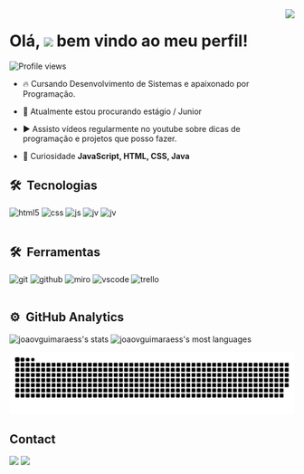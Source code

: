 <img align="right" height="590em" src="https://raw.githubusercontent.com/gist/joaovguimaraess/3cd8715cfa11967af15e0bb1f218a2b5/raw/ab5dc99832833be891c8b9e0a488a888b7bf5890/githubcartao.svg"/>
<h1 align="left">Olá, <img src="https://raw.githubusercontent.com/kaueMarques/kaueMarques/master/hi.gif" height="30px"> bem vindo ao meu perfil!</h1>
<p align="left"> <img src="https://komarev.com/ghpvc/?username=joaovguimaraess&color=yellow" alt="Profile views" /> </p>

- 🔥 Cursando Desenvolvimento de Sistemas e apaixonado por Programação.

- 🔭 Atualmente estou procurando estágio / Junior

- ▶️ Assisto vídeos regularmente no youtube sobre dicas de programação e projetos que posso fazer. 

- 💬 Curiosidade **JavaScript, HTML, CSS, Java**

## 🛠 &nbsp;Tecnologias
<div style="display: inline_block">
  <img align="center" alt="html5" src="https://img.shields.io/badge/HTML5-E34F26?style=for-the-badge&logo=html5&logoColor=white" />
  <img align="center" alt="css" src="https://img.shields.io/badge/CSS3-1572B6?style=for-the-badge&logo=css3&logoColor=white" />
  <img align="center" alt="js" src="https://img.shields.io/badge/JavaScript-F7DF1E?style=for-the-badge&logo=javascript&logoColor=black" />
  <img align="center" alt="jv" src="https://img.shields.io/badge/Java-ED8B00?style=for-the-badge&logo=java&logoColor=white" />
  <img align="center" alt="jv" src="https://img.shields.io/badge/React-20232A?style=for-the-badge&logo=react&logoColor=61DAFB" />
  <!-- <img align="center" alt="php" src="https://img.shields.io/badge/PHP-777BB4?style=for-the-badge&logo=php&logoColor=white" /> -->
  <!-- <img align="center" alt="mysql" src="https://img.shields.io/badge/MySQL-005C84?style=for-the-badge&logo=mysql&logoColor=white" /> -->
</div>
</div><br/>

## 🛠 &nbsp;Ferramentas
<div style="display: inline_block">
  <img align="center" alt="git" src="https://img.shields.io/badge/GIT-E44C30?style=for-the-badge&logo=git&logoColor=white" />
  <img align="center" alt="github" src="https://img.shields.io/badge/GitHub-100000?style=for-the-badge&logo=github&logoColor=white" />
  <img align="center" alt="miro" src="https://img.shields.io/badge/Miro-050038?style=for-the-badge&logo=Miro&logoColor=white" />
  <img align="center" alt="vscode" src="https://img.shields.io/badge/Visual_Studio_Code-0078D4?style=for-the-badge&logo=visual%20studio%20code&logoColor=white" />
  <img align="center" alt="trello" src="https://img.shields.io/badge/Trello-0052CC?style=for-the-badge&logo=trello&logoColor=white" />
</div><br/> 
</div>

## ⚙️ &nbsp;GitHub Analytics

<p align="left">
<img width="530em" src="https://github-readme-stats.vercel.app/api?username=joaovguimaraess&show_icons=true&theme=vision-friendly-dark" alt="joaovguimaraess's stats"/>
<img width="530em" src="https://github-readme-stats.vercel.app/api/top-langs/?username=joaovguimaraess&layout=compact&theme=vision-friendly-dark" alt="joaovguimaraess's most languages"/>
</p>

![Snake animation](https://github.com/joaovguimaraess/joaovguimaraess/blob/output/github-contribution-grid-snake.svg)

## Contact

<p align="left" style="background:yellow">
<div> 
  <a href="https://www.instagram.com/joaov.guimaraess/" target="_blank"><img src="https://img.shields.io/badge/-Instagram-%23E4405F?style=for-the-badge&logo=instagram&logoColor=white" target="_blank"></a> 
  <a href="https://www.linkedin.com/in/joaov-guimaraes/" target="_blank"><img src="https://img.shields.io/badge/-LinkedIn-%230077B5?style=for-the-badge&logo=linkedin&logoColor=white" target="_blank"></a>
</div>
